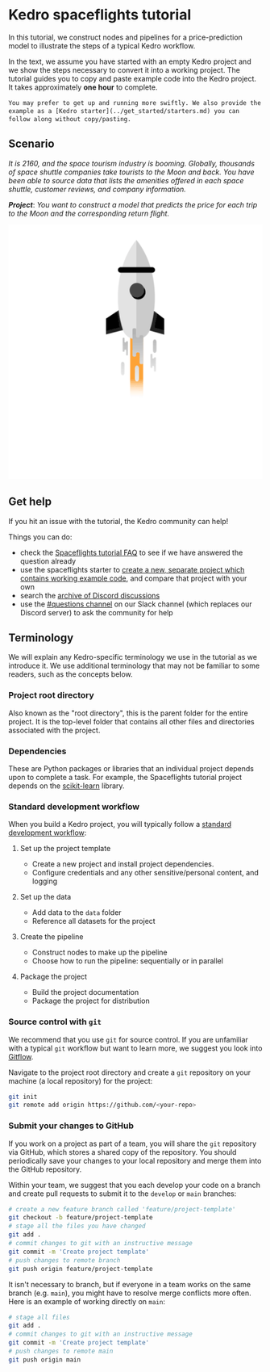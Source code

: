 # Kedro spaceflights tutorial

In this tutorial, we construct nodes and pipelines for a price-prediction model to illustrate the steps of a typical Kedro workflow.

In the text, we assume you have started with an empty Kedro project and we show the steps necessary to convert it into a working project. The tutorial guides you to copy and paste example code into the Kedro project. It takes approximately **one hour** to complete.

```{note}
You may prefer to get up and running more swiftly. We also provide the example as a [Kedro starter](../get_started/starters.md) you can follow along without copy/pasting.
```

## Scenario

*It is 2160, and the space tourism industry is booming. Globally, thousands of space shuttle companies take tourists to the Moon and back. You have been able to source data that lists the amenities offered in each space shuttle, customer reviews, and company information.*

***Project***: *You want to construct a model that predicts the price for each trip to the Moon and the corresponding return flight.*

![](../meta/images/moon-rocket.gif)

## Get help
If you hit an issue with the tutorial, the Kedro community can help!

Things you can do:

* check the [Spaceflights tutorial FAQ](spaceflights_tutorial_faqs.md) to see if we have answered the question already
* use the spaceflights starter to [create a new, separate project which contains working example code](./tutorial_template.md#create-a-new-project), and compare that project with your own
* search the [archive of Discord discussions](https://linen-discord.kedro.org/)
* use the [#questions channel](https://kedro-org.slack.com/archives/C03RKP2LW64) on our Slack channel (which replaces our Discord server) to ask the community for help

## Terminology

We will explain any Kedro-specific terminology we use in the tutorial as we introduce it. We use additional terminology that may not be familiar to some readers, such as the concepts below.

### Project root directory
Also known as the "root directory", this is the parent folder for the entire project. It is the top-level folder that contains all other files and directories associated with the project.

### Dependencies
These are Python packages or libraries that an individual project depends upon to complete a task. For example, the Spaceflights tutorial project depends on the [scikit-learn](https://scikit-learn.org/stable/) library.

### Standard development workflow
When you build a Kedro project, you will typically follow a [standard development workflow](../faq/faq.md#what-is-the-typical-kedro-project-development-workflow):

1. Set up the project template

    * Create a new project and install project dependencies.
    * Configure credentials and any other sensitive/personal content, and logging

2. Set up the data

    * Add data to the `data` folder
    * Reference all datasets for the project

3. Create the pipeline

    * Construct nodes to make up the pipeline
    * Choose how to run the pipeline: sequentially or in parallel

4. Package the project
    * Build the project documentation
    * Package the project for distribution


### Source control with `git`

We recommend that you use `git` for source control. If you are unfamiliar with a typical `git` workflow but want to learn more, we suggest you look into [Gitflow](https://www.atlassian.com/git/tutorials/comparing-workflows/gitflow-workflow).

Navigate to the project root directory and create a `git` repository on your machine (a local repository) for the project:

```bash
git init
git remote add origin https://github.com/<your-repo>
```

### Submit your changes to GitHub

If you work on a project as part of a team, you will share the `git` repository via GitHub, which stores a shared copy of the repository. You should periodically save your changes to your local repository and merge them into the GitHub repository.

Within your team, we suggest that you each develop your code on a branch and create pull requests to submit it to the `develop` or `main` branches:

```bash
# create a new feature branch called 'feature/project-template'
git checkout -b feature/project-template
# stage all the files you have changed
git add .
# commit changes to git with an instructive message
git commit -m 'Create project template'
# push changes to remote branch
git push origin feature/project-template
```

It isn't necessary to branch, but if everyone in a team works on the same branch (e.g. `main`), you might have to resolve merge conflicts more often. Here is an example of working directly on `main`:

```bash
# stage all files
git add .
# commit changes to git with an instructive message
git commit -m 'Create project template'
# push changes to remote main
git push origin main
```
